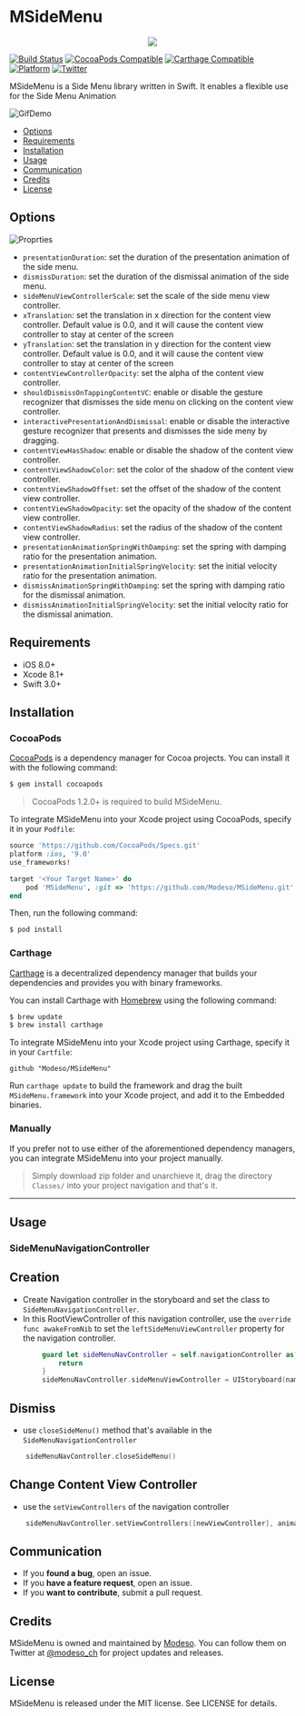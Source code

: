 # MSideMenu
<p align="center">
  <img src="https://github.com/Modeso/MSideMenu/blob/master/drag.gif">
</p>

[![Build Status](https://img.shields.io/travis/rust-lang/rust.svg)](https://img.shields.io/travis/rust-lang/rust.svg)
[![CocoaPods Compatible](https://img.shields.io/badge/Pod-compatible-4BC51D.svg
)](https://cocoapods.org
)
[![Carthage Compatible](https://img.shields.io/badge/Carthage-compatible-4BC51D.svg?style=flat)](https://github.com/Carthage/Carthage)
[![Platform](https://img.shields.io/badge/Platform-iOS-d3d3d3.svg)]()
[![Twitter](https://img.shields.io/badge/twitter-@modeso_ch-0B0032.svg?style=flat)](http://twitter.com/AlamofireSF)

MSideMenu is a Side Menu library written in Swift. It enables a flexible use for the Side Menu Animation

<img src="https://github.com/Modeso/MSideMenu/blob/master/SideMenuDemo.gif" alt="GifDemo">

- [Options](#options)
- [Requirements](#requirements)
- [Installation](#installation)
- [Usage](#usage)
- [Communication](#communication)
- [Credits](#credits)
- [License](#license)

## Options

<img src="https://github.com/Modeso/MSideMenu/blob/master/properties.png" alt="Proprties">

- `presentationDuration`: set the duration of the presentation animation of the side menu.
- `dismissDuration`: set the duration of the dismissal animation of the side menu.
- `sideMenuViewControllerScale`: set the scale of the side menu view controller.
- `xTranslation`: set the translation in x direction for the content view controller. Default value is 0.0, and it will cause the content view controller to stay at center of the screen
- `yTranslation`: set the translation in y direction for the content view controller. Default value is 0.0, and it will cause the content view controller to stay at center of the screen
- `contentViewControllerOpacity`: set the alpha of the content view controller.
- `shouldDismissOnTappingContentVC`: enable or disable the gesture recognizer that dismisses the side menu on clicking on the content view controller.
- `interactivePresentationAndDismissal`: enable or disable the interactive gesture recognizer that presents and dismisses the side meny by dragging.
- `contentViewHasShadow`: enable or disable the shadow of the content view controller.
- `contentViewShadowColor`: set the color of the shadow of the content view controller.
- `contentViewShadowOffset`: set the offset of the shadow of the content view controller.
- `contentViewShadowOpacity`: set the opacity of the shadow of the content view controller.
- `contentViewShadowRadius`: set the radius of the shadow of the content view controller.
- `presentationAnimationSpringWithDamping`: set the spring with damping ratio for the presentation animation.
- `presentationAnimationInitialSpringVelocity`: set the initial velocity ratio for the presentation animation.
- `dismissAnimationSpringWithDamping`: set the spring with damping ratio for the dismissal animation.
- `dismissAnimationInitialSpringVelocity`: set the initial velocity ratio for the dismissal animation.

    

## Requirements

- iOS 8.0+
- Xcode 8.1+
- Swift 3.0+


## Installation

### CocoaPods

[CocoaPods](http://cocoapods.org) is a dependency manager for Cocoa projects. You can install it with the following command:

```bash
$ gem install cocoapods
```

> CocoaPods 1.2.0+ is required to build MSideMenu.

To integrate MSideMenu into your Xcode project using CocoaPods, specify it in your `Podfile`:

```ruby
source 'https://github.com/CocoaPods/Specs.git'
platform :ios, '9.0'
use_frameworks!

target '<Your Target Name>' do
    pod 'MSideMenu', :git => 'https://github.com/Modeso/MSideMenu.git'
end
```

Then, run the following command:

```bash
$ pod install
```

### Carthage

[Carthage](https://github.com/Carthage/Carthage) is a decentralized dependency manager that builds your dependencies and provides you with binary frameworks.

You can install Carthage with [Homebrew](http://brew.sh/) using the following command:

```bash
$ brew update
$ brew install carthage
```

To integrate MSideMenu into your Xcode project using Carthage, specify it in your `Cartfile`:

```ogdl
github "Modeso/MSideMenu"
```

Run `carthage update` to build the framework and drag the built `MSideMenu.framework` into your Xcode project, and add it to the Embedded binaries.

### Manually

If you prefer not to use either of the aforementioned dependency managers, you can integrate MSideMenu into your project manually.
> Simply download zip folder and unarchieve it, drag the directory `Classes/` into your project navigation and that's it.
---

## Usage

### SideMenuNavigationController

## Creation
- Create Navigation controller in the storyboard and set the class to `SideMenuNavigationController`.
- In this RootViewController of this navigation controller, use the `override func awakeFromNib` to set the `leftSideMenuViewController` property for the navigation controller.

```swift
        guard let sideMenuNavController = self.navigationController as? SideMenuNavigationController else {
            return
        }
        sideMenuNavController.sideMenuViewController = UIStoryboard(name: "Main", bundle:  nil).instantiateViewController(withIdentifier: "leftSideViewController")

```
## Dismiss

- use `closeSideMenu()` method that's available in the `SideMenuNavigationController`

```swift
    sideMenuNavController.closeSideMenu()
```
## Change Content View Controller
- use the `setViewControllers` of the navigation controller

```swift
    sideMenuNavController.setViewControllers([newViewController], animated: false)
```

## Communication

- If you **found a bug**, open an issue.
- If you **have a feature request**, open an issue.
- If you **want to contribute**, submit a pull request.

## Credits

MSideMenu is owned and maintained by [Modeso](http://modeso.ch). You can follow them on Twitter at [@modeso_ch](https://twitter.com/modeso_ch) for project updates and releases.

## License

MSideMenu is released under the MIT license. See LICENSE for details.
